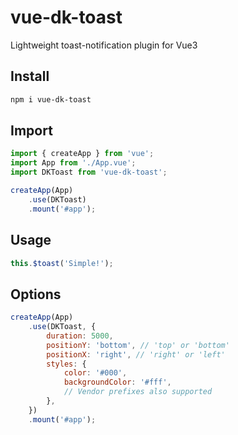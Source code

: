 # vue-dk-toast

Lightweight toast-notification plugin for Vue3

## Install

```bash
npm i vue-dk-toast
```

## Import

```js
import { createApp } from 'vue';
import App from './App.vue';
import DKToast from 'vue-dk-toast';

createApp(App)
    .use(DKToast)
    .mount('#app');
```

## Usage

```js
this.$toast('Simple!');
```

## Options

```js
createApp(App)
    .use(DKToast, {
        duration: 5000,
        positionY: 'bottom', // 'top' or 'bottom'
        positionX: 'right', // 'right' or 'left'
        styles: {
            color: '#000',
            backgroundColor: '#fff',
            // Vendor prefixes also supported
        },
    })
    .mount('#app');
```
